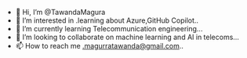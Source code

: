- 👋 Hi, I’m @TawandaMagura
- 👀 I’m interested in .learning about Azure,GitHub Copilot..
- 🌱 I’m currently learning Telecommunication engineering...
- 💞️ I’m looking to collaborate on machine learning and AI in telecoms...
- 📫 How to reach me .magurratawanda@gmail.com..

<!---
TawandaMagura/TawandaMagura is a ✨ special ✨ repository because its `README.md` (this file) appears on your GitHub profile.
You can click the Preview link to take a look at your changes.
--->
